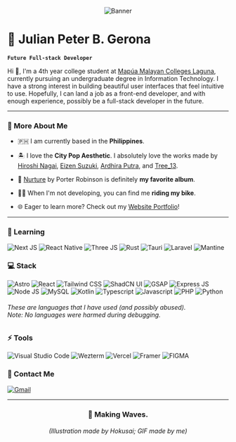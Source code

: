 <p align="center"><img alt="Banner" src="./banner/waves-banner.gif"></p>

# 🌊 Julian Peter B. Gerona

**`Future Full-stack Developer`**

Hi 👋, I'm a 4th year college student at [Mapúa Malayan Colleges Laguna], currently pursuing an undergraduate degree in Information Technology. I have a strong interest in building beautiful user interfaces that feel intuitive to use. Hopefully, I can land a job as a front-end developer, and with enough experience, possibly be a full-stack developer in the future.

<!-- Introduction links -->
[Mapúa Malayan Colleges Laguna]: https://mcl.edu.ph/

---

### 🌸 More About Me

- 🇵🇭 I am currently based in the **Philippines**.

- 🏝 I love the **City Pop Aesthetic**. I absolutely love the works made by [Hiroshi Nagai], [Eizen Suzuki], [Ardhira Putra], and [Tree_13].

- 🌱 [Nurture] by Porter Robinson is definitely **my favorite album**.

- 🚴‍♂️ When I'm not developing, you can find me **riding my bike**.

- 🌐 Eager to learn more? Check out my [Website Portfolio]!

<!-- More About Me links -->
[Website Portfolio]: https://jp-gerona.github.io/
[Hiroshi Nagai]: https://www.instagram.com/hiroshipenguinjoe/
[Eizen Suzuki]: https://www.instagram.com/eizin_office/
[Ardhira Putra]: https://www.instagram.com/ardhiraputra/
[Tree_13]: https://www.instagram.com/__tree_13/
[Nurture]: https://open.spotify.com/album/4Hjqdhj5rh816i1dfcUEaM

---

<!-- Badges from https://github.com/Ileriayo/markdown-badges, thank you! :) -->
<!-- Other badges are made by me using https://shields.io/ -->

### 🔰 Learning

![Next JS](https://img.shields.io/badge/next%20js-000000?style=for-the-badge&logo=nextdotjs&logoColor=white)
![React Native](https://img.shields.io/badge/react_native-%2320232a.svg?style=for-the-badge&logo=react&logoColor=%2361DAFB)
![Three JS](https://img.shields.io/badge/ThreeJs-black?style=for-the-badge&logo=three.js&logoColor=white)
![Rust](https://img.shields.io/badge/rust-%23000000.svg?style=for-the-badge&logo=rust&logoColor=white)
![Tauri](https://img.shields.io/badge/tauri-%2324C8DB.svg?style=for-the-badge&logo=tauri&logoColor=%23FFFFFF)
![Laravel](https://img.shields.io/badge/laravel-%23FF2D20.svg?style=for-the-badge&logo=laravel&logoColor=white)
![Mantine](https://img.shields.io/badge/Mantine-ffffff?style=for-the-badge&logo=Mantine&logoColor=339af0)

### 💻 Stack

![Astro](https://img.shields.io/badge/astro-%232C2052.svg?style=for-the-badge&logo=astro&logoColor=white)
![React](https://img.shields.io/badge/React-20232A?style=for-the-badge&logo=react&logoColor=61DAFB)
![Tailwind CSS](https://img.shields.io/badge/Tailwind_CSS-38B2AC?style=for-the-badge&logo=tailwind-css&logoColor=white)
![ShadCN UI](https://img.shields.io/badge/shadcn%2Fui-000000?style=for-the-badge&logo=shadcnui&logoColor=white)
![GSAP](https://img.shields.io/badge/GSAP-0F110F?style=for-the-badge&logo=greensock&logoColor=88CE02)
![Express JS](https://img.shields.io/badge/Express%20js-000000?style=for-the-badge&logo=express&logoColor=white)
![Node JS](https://img.shields.io/badge/Node%20js-339933?style=for-the-badge&logo=nodedotjs&logoColor=white)
![MySQL](https://img.shields.io/badge/mysql-4479A1.svg?style=for-the-badge&logo=mysql&logoColor=white)
![Kotlin](https://img.shields.io/badge/kotlin-%237F52FF.svg?style=for-the-badge&logo=kotlin&logoColor=white)
![Typescript](https://img.shields.io/badge/TypeScript-007ACC?style=for-the-badge&logo=typescript&logoColor=white)
![Javascript](https://img.shields.io/badge/JavaScript-323330?style=for-the-badge&logo=javascript&logoColor=F7DF1E)
![PHP](https://img.shields.io/badge/php-%23777BB4.svg?style=for-the-badge&logo=php&logoColor=white)
![Python](https://img.shields.io/badge/Python-FFD43B?style=for-the-badge&logo=python&logoColor=blue)

<h6>These are languages that I have used (and possibly abused).<br />
Note: No languages <i>were harmed</i> during debugging.</h6>

### ⚡️ Tools

![Visual Studio Code](https://img.shields.io/badge/Visual%20Studio%20Code-0078d7.svg?style=for-the-badge&logo=visual-studio-code&logoColor=white)
![Wezterm](https://img.shields.io/badge/wezterm-%234E49EE.svg?style=for-the-badge&logo=wezterm&logoColor=white)
![Vercel](https://img.shields.io/badge/vercel-%23000000.svg?style=for-the-badge&logo=vercel&logoColor=white)
![Framer](https://img.shields.io/badge/Framer-black?style=for-the-badge&logo=framer&logoColor=blue)
![FIGMA](https://img.shields.io/badge/Figma-F24E1E?style=for-the-badge&logo=figma&logoColor=white)

### 📩 Contact Me

[![Gmail](https://img.shields.io/badge/Gmail-D14836?style=for-the-badge&logo=gmail&logoColor=white&link=mailto:gerona.jp.b@gmail.com)](mailto:gerona.jp.b@gmail.com)

---

<h3 align="center">🌊 Making Waves.</h3>
<h6 align="center">(Illustration made by Hokusai; GIF made by me)</h6>
